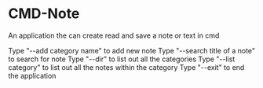 # CMD-Note
An application the can create read and save a note or text in cmd

Type "--add category name" to add new note
Type "--search title of a note" to search for note
Type "--dir" to list out all the categories
Type "--list category" to list out all the notes within the category
Type "--exit" to end the application
